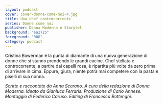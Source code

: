```yaml
---
layout: podcast
cover: cover-donne-come-noi-4.jpg
title: Una chef controcorrente
series: Donne come noi
publisher: Donna Moderna e Storytel
background: "ea2725"
foreground: "000"
category: podcast
---
```


Cristina Bowerman è la punta di diamante di una nuova generazione di donne che si stanno prendendo le grandi cucine. Chef stellata e controcorrente, a partire dai capelli rosa, è ripartita più volte da zero prima di arrivare in cima. Eppure, giura, niente potrà mai competere con la pasta e piselli di sua nonna. 

_Scritto e raccontato da Anna Scarano. A cura della redazione di Donna Moderna. Ideato da Gianluca Ferraris. Produzione di Carlo Annese. Montaggio di Federico Caruso. Editing di Francesca Bottenghi._
